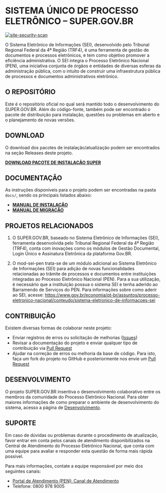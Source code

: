 # SISTEMA ÚNICO DE PROCESSO ELETRÔNICO – SUPER.GOV.BR
[![site-security-scan](https://github.com/supergovbr/super/actions/workflows/main.yml/badge.svg)](https://github.com/supergovbr/super/actions/workflows/main.yml)

O Sistema Eletrônico de Informações (SEI), desenvolvido pelo Tribunal Regional Federal da 4ª Região (TRF4), é uma ferramenta de gestão de documentos e processos eletrônicos, e tem como objetivo promover a eficiência administrativa. O SEI integra o Processo Eletrônico Nacional (PEN), uma iniciativa conjunta de órgãos e entidades de diversas esferas da administração pública, com o intuito de construir uma infraestrutura pública de processos e documentos administrativos eletrônico.

## O REPOSITÓRIO

Este  é o repositório oficial no qual será mantido todo o desenvolvimento do SUPER.GOV.BR. Além do código-fonte, também pode ser encontrado o pacote de distribuição para instalação, questões ou problemas em aberto e o planejamento de novas versões. 

## DOWNLOAD

O download dos pacotes de instalação/atualização podem ser encontrados na seção Releases deste projeto.

**[DOWNLOAD PACOTE DE INSTALAÇÃO SUPER](https://github.com/supergovbr/super/releases)**

## DOCUMENTAÇÃO

As instruções disponíveis para o projeto podem ser encontradas na pasta `docs/`, sendo os principais listados abaixo:

- **[MANUAL DE INSTALAÇÃO](docs/INSTALACAO.md)**
- **[MANUAL DE MIGRAÇÂO](docs/MIGRACAO.md)**

## PROJETOS RELACIONADOS

1) O SUPER.GOV.BR, baseado no Sistema Eletrônico de Informações (SEI), ferramenta desenvolvida pelo Tribunal Regional Federal da 4ª Região (TRF4), conta com inovações como os módulos de Gestão Documental, Login Único e Assinatura Eletrônica da plataforma Gov.BR.

2) O mod-sei-pen trata-se de um módulo adicional ao Sistema Eletrônico de Informações (SEI) para adição de novas funcionalidades relacionadas ao trâmite de processos e documentos entre instituições integradas ao Processo Eletrônico Nacional (PEN). Para a sua utilização, é necessário que a instituição possua o sistema SEI e tenha aderido ao Barramendo de Serviços do PEN. Para informações sobre como aderir ao SEI, acesse: https://www.gov.br/economia/pt-br/assuntos/processo-eletronico-nacional/conteudo/sistema-eletronico-de-informacoes-sei


## CONTRIBUIÇÃO

Existem diversas formas de colaborar neste projeto:

- Enviar registros de erros ou solicitação de melhorias ([Issues](https://github.com/supergovbr/sei-super/issues))
- Revisar a documentação do projeto e enviar qualquer tipo de contribuição via [Pull Request](https://github.com/supergovbr/sei-super/pulls)
- Ajudar na correção de erros ou melhoria da base de código. Para isto, faça um fork do projeto no GitHub e posteriormente nos envie um [Pull Request](https://github.com/supergovbr/sei-super/pulls)


## DESENVOLVIMENTO

O projeto SUPER.GOV.BR insentiva o desenvolvimento colaborativo entre os membros da comunidade do Processo Eletrônico Nacional. Para obter maiores informações de como preparar o ambiente de desenvolvimento do sistema, acesso a página de [Desenvolvimento](docs/desenv/README.md).  


## SUPORTE

Em caso de dúvidas ou problemas durante o procedimento de atualização, favor entrar em conta pelos canais de atendimento disponibilizados na Central de Atendimento do Processo Eletrônico Nacional, que conta com uma equipe para avaliar e responder esta questão de forma mais rápida possível.

Para mais informações, contate a equipe responsável por meio dos seguintes canais:

- [Portal de Atendimento (PEN): Canal de Atendimento](https://portaldeservicos.economia.gov.br) 
- Telefone: 0800 978 9005
